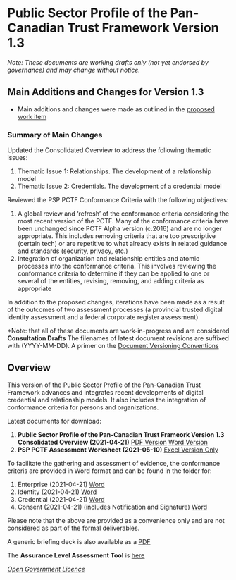 # Public Sector Profile of the Pan-Canadian Trust Framework Version 1.3

*Note: These documents are working drafts only (not yet endorsed by governance) and may change without notice.*
## Main Additions and Changes for Version 1.3 ## 

* Main additions and changes were made as outlined in the [proposed work item](./Work-Item-for-PSP-PCTF-V1-3.pdf)


### Summary of Main Changes ### 
Updated the Consolidated Overview to address the following thematic issues:
1.	Thematic Issue 1: Relationships. The development of a relationship model
2.	Thematic Issue 2: Credentials. The development of a credential model

Reviewed the PSP PCTF Conformance Criteria with the following objectives:

1.	A global review and ‘refresh’ of the conformance criteria considering the most recent version of the PCTF. Many of the conformance criteria have been unchanged since PCTF Alpha version (c.2016) and are no longer appropriate. This includes removing criteria that are too prescriptive (certain tech) or are repetitive to what already exists in related guidance and standards (security, privacy, etc.)
2.	Integration of organization and relationship entities and atomic processes into the conformance criteria. This involves reviewing the conformance criteria to determine if they can be applied to one or several of the entities, revising, removing, and adding criteria as appropriate

In addition to the proposed changes,  iterations have been made as a result of the outcomes of two assessment processes (a provincial trusted digital identity assessment and a federal corporate register assessment)

*Note: that all of these documents are work-in-progress and are considered **Consultation Drafts** The filenames of latest document revisions are suffixed with (YYYY-MM-DD). A primer on the [Document Versioning Conventions](./PSP-PCTF-Versioning-Conventions.pdf)

## Overview ##
This version of the Public Sector Profile of the Pan-Canadian Trust Framework advances and integrates recent developments of digital credential and relationship models. It also includes the integration of conformance criteria for persons and organizations.

Latest documents for download:

1. **Public Sector Profile of the Pan-Canadian Trust Frameork Version 1.3 Consolidated Overview (2021-04-21)** [PDF Version](./PSP-PCTF-V-1-3-Consolidated-Overview-EN-2021-04-21.pdf) [Word Version](./PSP-PCTF-V-1-3-Consolidated-Overview-EN-2021-04-21.docx)
2. **PSP PCTF Assessment Worksheet (2021-05-10)** [Excel Version Only](./PSP-PCTF-V-1.3-Assessment-Workbook-2021-05-10.xlsx)

To facilitate the gathering and assessment of evidence, the conformance criteris are provided in Word format and can be found in the folder for:
1. Enterprise (2021-04-21) [Word](./PSP-PCTF-Evidence-Assessment-Enterprise-2021-02-19docx)
2. Identity (2021-04-21) [Word](./PSP-PCTF-Evidence-Assessment-Identity-2021-02-19.docx)
3. Credential (2021-04-21) [Word](./PSP-PCTF-Evidence-Assessment-Credential-2021-02-19.docx)
4. Consent (2021-04-21) (includes Notification and Signature) [Word](./PSP-PCTF-Evidence-Assessment-Consent-2021-02-19.docx)

Please note that the above are provided as a convenience only and are not considered as part of the formal deliverables.

A generic briefing deck is also available as a [PDF](https://github.com/canada-ca/PCTF-CCP/blob/master/Version1_3/Overview-of-Pan-Canadian%20Trust%20Framework.pdf)

The **Assurance Level Assessment Tool** is [here](https://canada-ca.github.io/gcdigital-tools_outils-numeriquesgc/views-vues/assurance-level-requirement/en/assurance-level-requirement.html)



*[Open Government Licence](https://open.canada.ca/en/open-government-licence-canada)*
